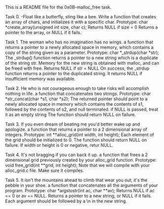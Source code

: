 This is a README file for the 0x0B-malloc_free task.

Task 0.
-Float like a butterfly, sting like a bee.
Write a function that creates an array of chars, and initializes it with a specific char.
Prototype: char *create_array(unsigned int size, char c);
Returns NULL if size = 0
Returns a pointer to the array, or NULL if it fails.

Task 1.
The woman who has no imagination has no wings.
 a function that returns a pointer to a newly allocated space in memory, which contains a copy of the string given as a parameter.
Prototype: char *_strdup(char *str);
The _strdup() function returns a pointer to a new string which is a duplicate of the string str. Memory for the new string is obtained with malloc, and can be freed with free.
Returns NULL if str = NULL
On success, the _strdup function returns a pointer to the duplicated string. It returns NULL if insufficient memory was available.


Task 2.
He who is not courageous enough to take risks will accomplish nothing in life.
a function that concatenates two strings.
Prototype: char *str_concat(char *s1, char *s2);
The returned pointer should point to a newly allocated space in memory which contains the contents of s1, followed by the contents of s2, and null terminated.
if NULL is passed, treat it as an empty string
The function should return NULL on failure.

Task 3.
If you even dream of beating me you'd better wake up and apologize.
a function that returns a pointer to a 2 dimensional array of integers.
Prototype: int **alloc_grid(int width, int height);
Each element of the grid should be initialized to 0.
The function should return NULL on failure.
If width or height is 0 or negative, retur NULL.

Task 4.
 It's not bragging if you can back it up.
a function that frees a 2 dimensional grid previously created by your alloc_grid function.
Prototype: void free_grid(int **grid, int height);
Note that we will compile with your alloc_grid.c file. Make sure it compiles.

Task 5.
 It isn't the mountains ahead to climb that wear you out; it's the pebble in your shoe.
 a function that concatenates all the arguments of your program.
Prototype: char *argstostr(int ac, char **av);
Returns NULL if ac == 0 or av == NULL.
Returns a pointer to a new string, or NULL if it fails.
Each argument should be followed by a \n in the new string.
